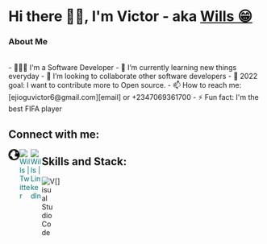 # Hi there 👋🏽, I'm Victor - aka [Wills 😁][website]

### About Me
<br/>
- 🙎🏽‍♂️ I'm a Software Developer
- 🌱 I’m currently learning new things everyday
- 👯 I’m looking to collaborate other software developers
- 🥅 2022 goal: I want to contribute more to Open source.
- 📫 How to reach me: [ejioguvictor6@gmail.com][email] or +2347069361700
- ⚡ Fun fact: I'm the best FIFA player

## Connect with me:

[<img align="left" alt="Wills | Twitter" width="22px" style="color:#007679" src="https://raw.githubusercontent.com/iconic/open-iconic/master/svg/globe.svg" />][website]
[<img align="left" alt="Wills | Twitter" width="22px" style="color:#007679" src="https://cdn.jsdelivr.net/npm/simple-icons@v3/icons/twitter.svg" />][twitter]
[<img align="left" alt="Wills | LinkedIn" width="22px" style="color:#007679" src="https://cdn.jsdelivr.net/npm/simple-icons@v3/icons/linkedin.svg" />][linkedin]

## Skills and Stack:

[<img align="left" alt="Visual Studio Code" width="26px" src="https://raw.githubusercontent.com/github/explore"/>]

<br/>
<br/>

[website]: https://wills-dev.github.io/Victor-portfolio/index.html
[twitter]: https://https://twitter.com/Willsssss_
[email]: mailto:ejioguvictor6@gmail.com
[linkedin]:https://www.linkedin.com/in/ejiogu-victor-4b594916a

<!--
**Wills-dev/Wills-dev** is a ✨ _special_ ✨ repository because its `README.md` (this file) appears on your GitHub profile.

Here are some ideas to get you started:

- 🔭 I’m currently working on ...
- 🌱 I’m currently learning ...
- 👯 I’m looking to collaborate on ...
- 🤔 I’m looking for help with ...
- 💬 Ask me about ...
- 📫 How to reach me: ...
- 😄 Pronouns: ...
- ⚡ Fun fact: ...
-->
